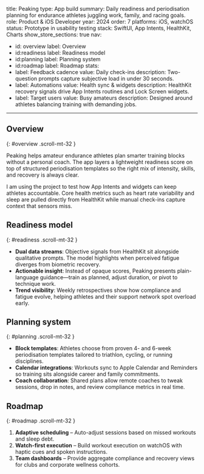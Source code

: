 title: Peaking
type: App build
summary: Daily readiness and periodisation planning for endurance athletes juggling work, family, and racing goals.
role: Product & iOS Developer
year: 2024
order: 7
platforms: iOS, watchOS
status: Prototype in usability testing
stack: SwiftUI, App Intents, HealthKit, Charts
show_store_sections: true
nav:
  - id: overview
    label: Overview
  - id:readiness
    label: Readiness model
  - id:planning
    label: Planning system
  - id:roadmap
    label: Roadmap
stats:
  - label: Feedback cadence
    value: Daily check-ins
    description: Two-question prompts capture subjective load in under 30 seconds.
  - label: Automations
    value: Health sync & widgets
    description: HealthKit recovery signals drive App Intents routines and Lock Screen widgets.
  - label: Target users
    value: Busy amateurs
    description: Designed around athletes balancing training with demanding jobs.
---
## Overview
{: #overview .scroll-mt-32 }

Peaking helps amateur endurance athletes plan smarter training blocks without a personal coach. The app layers a lightweight readiness score on top of structured periodisation templates so the right mix of intensity, skills, and recovery is always clear.

I am using the project to test how App Intents and widgets can keep athletes accountable. Core health metrics such as heart rate variability and sleep are pulled directly from HealthKit while manual check-ins capture context that sensors miss.

## Readiness model
{: #readiness .scroll-mt-32 }

- **Dual data streams**: Objective signals from HealthKit sit alongside qualitative prompts. The model highlights when perceived fatigue diverges from biometric recovery.
- **Actionable insight**: Instead of opaque scores, Peaking presents plain-language guidance—train as planned, adjust duration, or pivot to technique work.
- **Trend visibility**: Weekly retrospectives show how compliance and fatigue evolve, helping athletes and their support network spot overload early.

## Planning system
{: #planning .scroll-mt-32 }

- **Block templates**: Athletes choose from proven 4- and 6-week periodisation templates tailored to triathlon, cycling, or running disciplines.
- **Calendar integrations**: Workouts sync to Apple Calendar and Reminders so training sits alongside career and family commitments.
- **Coach collaboration**: Shared plans allow remote coaches to tweak sessions, drop in notes, and review compliance metrics in real time.

## Roadmap
{: #roadmap .scroll-mt-32 }

1. **Adaptive scheduling** – Auto-adjust sessions based on missed workouts and sleep debt.
2. **Watch-first execution** – Build workout execution on watchOS with haptic cues and spoken instructions.
3. **Team dashboards** – Provide aggregate compliance and recovery views for clubs and corporate wellness cohorts.
